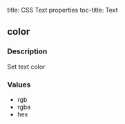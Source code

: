title: CSS Text properties
toc-title: Text

## color

### Description
Set text color

### Values
* rgb
* rgba
* hex
